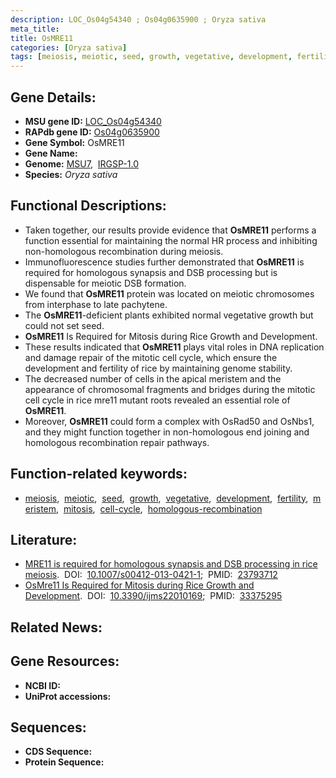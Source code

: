 ```yaml
---
description: LOC_Os04g54340 ; Os04g0635900 ; Oryza sativa
meta_title:
title: OsMRE11
categories: [Oryza sativa]
tags: [meiosis, meiotic, seed, growth, vegetative, development, fertility, meristem, mitosis, cell cycle, homologous recombination]
---
```


## Gene Details:
- **MSU gene ID:** [LOC_Os04g54340](http://rice.uga.edu/cgi-bin/ORF_infopage.cgi?orf=LOC_Os04g54340)  
- **RAPdb gene ID:** [Os04g0635900](https://rapdb.dna.affrc.go.jp/locus/?name=Os04g0635900)  
- **Gene Symbol:** OsMRE11
- **Gene Name:**
- **Genome:**  [MSU7](http://rice.uga.edu/),&nbsp;&nbsp;[IRGSP-1.0](https://rapdb.dna.affrc.go.jp/download/irgsp1.html)
- **Species:** *Oryza sativa*

## Functional Descriptions:
   - Taken together, our results provide evidence that **OsMRE11** performs a function essential for maintaining the normal HR process and inhibiting non-homologous recombination during meiosis.
   - Immunofluorescence studies further demonstrated that **OsMRE11** is required for homologous synapsis and DSB processing but is dispensable for meiotic DSB formation.
   - We found that **OsMRE11** protein was located on meiotic chromosomes from interphase to late pachytene.
   - The **OsMRE11**-deficient plants exhibited normal vegetative growth but could not set seed.
   - **OsMRE11** Is Required for Mitosis during Rice Growth and Development.
   - These results indicated that **OsMRE11** plays vital roles in DNA replication and damage repair of the mitotic cell cycle, which ensure the development and fertility of rice by maintaining genome stability.
   - The decreased number of cells in the apical meristem and the appearance of chromosomal fragments and bridges during the mitotic cell cycle in rice mre11 mutant roots revealed an essential role of **OsMRE11**.
   - Moreover, **OsMRE11** could form a complex with OsRad50 and OsNbs1, and they might function together in non-homologous end joining and homologous recombination repair pathways.

## Function-related keywords:
   - [meiosis](/tags/meiosis/),&nbsp;&nbsp;[meiotic](/tags/meiotic/),&nbsp;&nbsp;[seed](/tags/seed/),&nbsp;&nbsp;[growth](/tags/growth/),&nbsp;&nbsp;[vegetative](/tags/vegetative/),&nbsp;&nbsp;[development](/tags/development/),&nbsp;&nbsp;[fertility](/tags/fertility/),&nbsp;&nbsp;[meristem](/tags/meristem/),&nbsp;&nbsp;[mitosis](/tags/mitosis/),&nbsp;&nbsp;[cell-cycle](/tags/cell-cycle/),&nbsp;&nbsp;[homologous-recombination](/tags/homologous-recombination/)

## Literature:
   - [MRE11 is required for homologous synapsis and DSB processing in rice meiosis](https://www.doi.org/10.1007/s00412-013-0421-1).&nbsp;&nbsp;DOI:&nbsp;&nbsp;[10.1007/s00412-013-0421-1](https://www.doi.org/10.1007/s00412-013-0421-1);&nbsp;&nbsp;PMID:&nbsp;&nbsp;[23793712](https://pubmed.ncbi.nlm.nih.gov/23793712/)
   - [OsMre11 Is Required for Mitosis during Rice Growth and Development](https://www.doi.org/10.3390/ijms22010169).&nbsp;&nbsp;DOI:&nbsp;&nbsp;[10.3390/ijms22010169](https://www.doi.org/10.3390/ijms22010169);&nbsp;&nbsp;PMID:&nbsp;&nbsp;[33375295](https://pubmed.ncbi.nlm.nih.gov/33375295/)

## Related News:

## Gene Resources:
- **NCBI ID:**  []()
- **UniProt accessions:** [](https://www.uniprot.org/uniprotkb//entry)

## Sequences:
- **CDS Sequence:**
- **Protein Sequence:**
